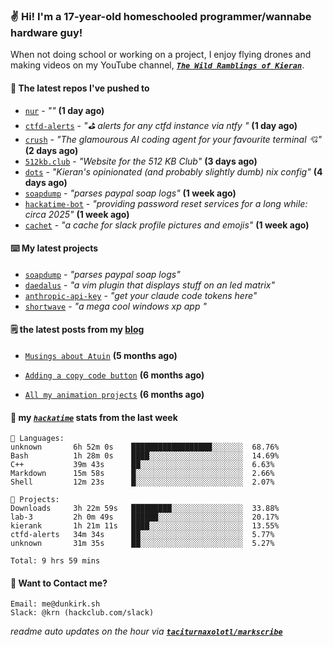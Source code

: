 ### ✌️ Hi! I'm a 17-year-old homeschooled programmer/wannabe hardware guy!

When not doing school or working on a project, I enjoy flying drones and making videos on my YouTube channel, [**_`The Wild Ramblings of Kieran`_**](https://youtube.com/@kieran.rambles).

#### 👷 The latest repos I've pushed to

- [`nur`](https://github.com/charmbracelet/nur) - _""_ **(1 day ago)**
- [`ctfd-alerts`](https://github.com/taciturnaxolotl/ctfd-alerts) - _"⛳ alerts for any ctfd instance via ntfy "_ **(1 day ago)**
- [`crush`](https://github.com/charmbracelet/crush) - _"The glamourous AI coding agent for your favourite terminal 💘"_ **(2 days ago)**
- [`512kb.club`](https://github.com/kevquirk/512kb.club) - _"Website for the 512 KB Club"_ **(3 days ago)**
- [`dots`](https://github.com/taciturnaxolotl/dots) - _"Kieran's opinionated (and probably slightly dumb) nix config"_ **(4 days ago)**
- [`soapdump`](https://github.com/taciturnaxolotl/soapdump) - _"parses paypal soap logs"_ **(1 week ago)**
- [`hackatime-bot`](https://github.com/taciturnaxolotl/hackatime-bot) - _"providing password reset services for a long while: circa 2025"_ **(1 week ago)**
- [`cachet`](https://github.com/taciturnaxolotl/cachet) - _"a cache for slack profile pictures and emojis"_ **(1 week ago)**

#### ⌨️ My latest projects

- [`soapdump`](https://github.com/taciturnaxolotl/soapdump) - _"parses paypal soap logs"_
- [`daedalus`](https://github.com/taciturnaxolotl/daedalus) - _"a vim plugin that displays stuff on an led matrix"_
- [`anthropic-api-key`](https://github.com/taciturnaxolotl/anthropic-api-key) - _"get your claude code tokens here"_
- [`shortwave`](https://github.com/taciturnaxolotl/shortwave) - _"a mega cool windows xp app "_

#### 🗒️ the latest posts from my [blog](https://dunkirk.sh)

- [`Musings about Atuin`](https://dunkirk.sh/blog/atuin/) **(5 months ago)**

- [`Adding a copy code button`](https://dunkirk.sh/blog/adding-a-copy-button/) **(6 months ago)**

- [`All my animation projects`](https://dunkirk.sh/blog/my-animations/) **(6 months ago)**



#### 📡 my [_`hackatime`_](https://waka.hackclub.com) stats from the last week

```text
💾 Languages:
unknown       6h 52m 0s    ██████████████████░░░░░░░  68.76%
Bash          1h 28m 0s    ████░░░░░░░░░░░░░░░░░░░░░  14.69%
C++           39m 43s      ██░░░░░░░░░░░░░░░░░░░░░░░  6.63%
Markdown      15m 58s      █░░░░░░░░░░░░░░░░░░░░░░░░  2.66%
Shell         12m 23s      █░░░░░░░░░░░░░░░░░░░░░░░░  2.07%

💼 Projects:
Downloads     3h 22m 59s   █████████░░░░░░░░░░░░░░░░  33.88%
lab-3         2h 0m 49s    ██████░░░░░░░░░░░░░░░░░░░  20.17%
kierank       1h 21m 11s   ████░░░░░░░░░░░░░░░░░░░░░  13.55%
ctfd-alerts   34m 34s      ██░░░░░░░░░░░░░░░░░░░░░░░  5.77%
unknown       31m 35s      ██░░░░░░░░░░░░░░░░░░░░░░░  5.27%

Total: 9 hrs 59 mins
```

#### 📮 Want to Contact me?

```text
Email: me@dunkirk.sh
Slack: @krn (hackclub.com/slack)
```

_readme auto updates on the hour via [**`taciturnaxolotl/markscribe`**](https://github.com/taciturnaxolotl/markscribe)_
